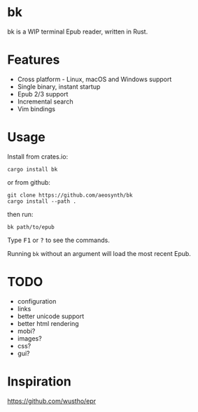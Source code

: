 # bk
bk is a WIP terminal Epub reader, written in Rust.

# Features
- Cross platform - Linux, macOS and Windows support
- Single binary, instant startup
- Epub 2/3 support
- Incremental search
- Vim bindings

# Usage

Install from crates.io:

    cargo install bk

or from github:

    git clone https://github.com/aeosynth/bk
    cargo install --path .

then run:

    bk path/to/epub

Type <kbd>F1</kbd> or <kbd>?</kbd> to see the commands.

Running `bk` without an argument will load the most recent Epub.

# TODO
- configuration
- links
- better unicode support
- better html rendering
- mobi?
- images?
- css?
- gui?

# Inspiration
<https://github.com/wustho/epr>
